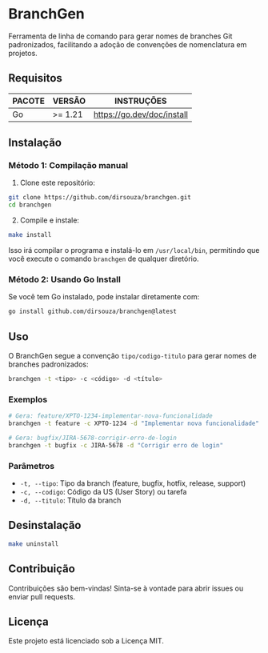 # BranchGen

Ferramenta de linha de comando para gerar nomes de branches Git padronizados, facilitando a adoção de convenções de nomenclatura em projetos.

## Requisitos

| **PACOTE** | **VERSÃO** | **INSTRUÇÕES**               |
|------------|------------|------------------------------|
| Go         | >= 1.21    | <https://go.dev/doc/install> |

## Instalação

### Método 1: Compilação manual

1. Clone este repositório:

```bash
git clone https://github.com/dirsouza/branchgen.git
cd branchgen
```

2. Compile e instale:

```bash
make install
```

Isso irá compilar o programa e instalá-lo em `/usr/local/bin`, permitindo que você execute o comando `branchgen` de qualquer diretório.

### Método 2: Usando Go Install

Se você tem Go instalado, pode instalar diretamente com:

```bash
go install github.com/dirsouza/branchgen@latest
```

## Uso

O BranchGen segue a convenção `tipo/codigo-titulo` para gerar nomes de branches padronizados:

```bash
branchgen -t <tipo> -c <código> -d <título>
```

### Exemplos

```bash
# Gera: feature/XPTO-1234-implementar-nova-funcionalidade
branchgen -t feature -c XPTO-1234 -d "Implementar nova funcionalidade"

# Gera: bugfix/JIRA-5678-corrigir-erro-de-login
branchgen -t bugfix -c JIRA-5678 -d "Corrigir erro de login"
```

### Parâmetros

- `-t, --tipo`: Tipo da branch (feature, bugfix, hotfix, release, support)
- `-c, --codigo`: Código da US (User Story) ou tarefa
- `-d, --titulo`: Título da branch

## Desinstalação

```bash
make uninstall
```

## Contribuição

Contribuições são bem-vindas! Sinta-se à vontade para abrir issues ou enviar pull requests.

## Licença

Este projeto está licenciado sob a Licença MIT.
